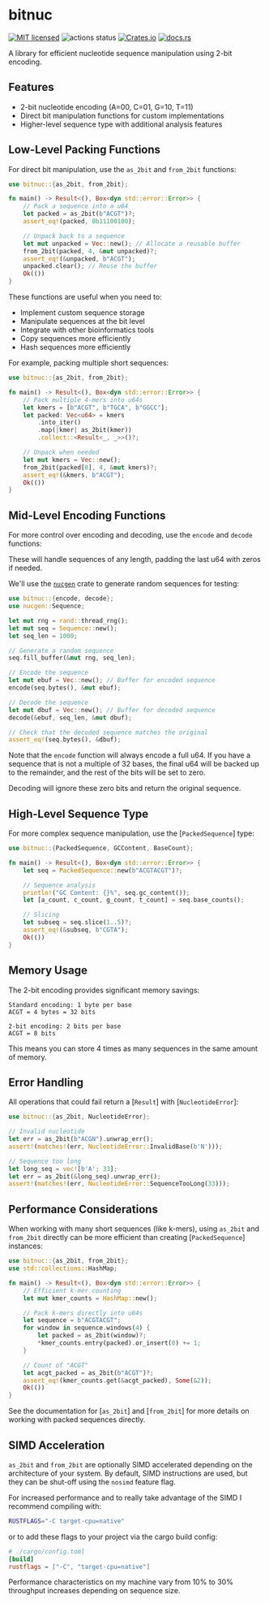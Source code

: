 # bitnuc

[![MIT licensed](https://img.shields.io/badge/license-MIT-blue.svg)](./LICENSE.md)
![actions status](https://github.com/noamteyssier/bitnuc/workflows/Rust/badge.svg)
[![Crates.io](https://img.shields.io/crates/d/bitnuc?color=orange&label=crates.io)](https://crates.io/crates/bitnuc)
[![docs.rs](https://img.shields.io/docsrs/bitnuc?color=green&label=docs.rs)](https://docs.rs/bitnuc/latest/bitnuc/)

A library for efficient nucleotide sequence manipulation using 2-bit encoding.

## Features

- 2-bit nucleotide encoding (A=00, C=01, G=10, T=11)
- Direct bit manipulation functions for custom implementations
- Higher-level sequence type with additional analysis features

## Low-Level Packing Functions

For direct bit manipulation, use the `as_2bit` and `from_2bit` functions:

```rust
use bitnuc::{as_2bit, from_2bit};

fn main() -> Result<(), Box<dyn std::error::Error>> {
    // Pack a sequence into a u64
    let packed = as_2bit(b"ACGT")?;
    assert_eq!(packed, 0b11100100);

    // Unpack back to a sequence
    let mut unpacked = Vec::new(); // Allocate a reusable buffer
    from_2bit(packed, 4, &mut unpacked)?;
    assert_eq!(&unpacked, b"ACGT");
    unpacked.clear(); // Reuse the buffer
    Ok(())
}
```

These functions are useful when you need to:
- Implement custom sequence storage
- Manipulate sequences at the bit level
- Integrate with other bioinformatics tools
- Copy sequences more efficiently
- Hash sequences more efficiently

For example, packing multiple short sequences:

```rust
use bitnuc::{as_2bit, from_2bit};

fn main() -> Result<(), Box<dyn std::error::Error>> {
    // Pack multiple 4-mers into u64s
    let kmers = [b"ACGT", b"TGCA", b"GGCC"];
    let packed: Vec<u64> = kmers
        .into_iter()
        .map(|kmer| as_2bit(kmer))
        .collect::<Result<_, _>>()?;

    // Unpack when needed
    let mut kmers = Vec::new();
    from_2bit(packed[0], 4, &mut kmers)?;
    assert_eq!(&kmers, b"ACGT");
    Ok(())
}
```

## Mid-Level Encoding Functions

For more control over encoding and decoding, use the `encode` and `decode` functions:

These will handle sequences of any length, padding the last u64 with zeros if needed.

We'll use the [`nucgen`](https://crates.io/crates/nucgen) crate to generate random sequences for testing:

```rust
use bitnuc::{encode, decode};
use nucgen::Sequence;

let mut rng = rand::thread_rng();
let mut seq = Sequence::new();
let seq_len = 1000;

// Generate a random sequence
seq.fill_buffer(&mut rng, seq_len);

// Encode the sequence
let mut ebuf = Vec::new(); // Buffer for encoded sequence
encode(seq.bytes(), &mut ebuf);

// Decode the sequence
let mut dbuf = Vec::new(); // Buffer for decoded sequence
decode(&ebuf, seq_len, &mut dbuf);

// Check that the decoded sequence matches the original
assert_eq!(seq.bytes(), &dbuf);
```

Note that the `encode` function will always encode a full u64.
If you have a sequence that is not a multiple of 32 bases, the final u64 will be backed up to the remainder,
and the rest of the bits will be set to zero.

Decoding will ignore these zero bits and return the original sequence.



## High-Level Sequence Type

For more complex sequence manipulation, use the [`PackedSequence`] type:

```rust
use bitnuc::{PackedSequence, GCContent, BaseCount};

fn main() -> Result<(), Box<dyn std::error::Error>> {
    let seq = PackedSequence::new(b"ACGTACGT")?;

    // Sequence analysis
    println!("GC Content: {}%", seq.gc_content());
    let [a_count, c_count, g_count, t_count] = seq.base_counts();

    // Slicing
    let subseq = seq.slice(1..5)?;
    assert_eq!(&subseq, b"CGTA");
    Ok(())
}
```

## Memory Usage

The 2-bit encoding provides significant memory savings:

```text
Standard encoding: 1 byte per base
ACGT = 4 bytes = 32 bits

2-bit encoding: 2 bits per base
ACGT = 8 bits
```

This means you can store 4 times as many sequences in the same amount of memory.

## Error Handling

All operations that could fail return a [`Result`] with [`NucleotideError`]:

```rust
use bitnuc::{as_2bit, NucleotideError};

// Invalid nucleotide
let err = as_2bit(b"ACGN").unwrap_err();
assert!(matches!(err, NucleotideError::InvalidBase(b'N')));

// Sequence too long
let long_seq = vec![b'A'; 33];
let err = as_2bit(&long_seq).unwrap_err();
assert!(matches!(err, NucleotideError::SequenceTooLong(33)));
```

## Performance Considerations

When working with many short sequences (like k-mers), using `as_2bit` and `from_2bit`
directly can be more efficient than creating [`PackedSequence`] instances:

```rust
use bitnuc::{as_2bit, from_2bit};
use std::collections::HashMap;

fn main() -> Result<(), Box<dyn std::error::Error>> {
    // Efficient k-mer counting
    let mut kmer_counts = HashMap::new();

    // Pack k-mers directly into u64s
    let sequence = b"ACGTACGT";
    for window in sequence.windows(4) {
        let packed = as_2bit(window)?;
        *kmer_counts.entry(packed).or_insert(0) += 1;
    }

    // Count of "ACGT"
    let acgt_packed = as_2bit(b"ACGT")?;
    assert_eq!(kmer_counts.get(&acgt_packed), Some(&2));
    Ok(())
}
```

See the documentation for [`as_2bit`] and [`from_2bit`] for more details on
working with packed sequences directly.


## SIMD Acceleration

`as_2bit` and `from_2bit` are optionally SIMD accelerated depending on the architecture of your system.
By default, SIMD instructions are used, but they can be shut-off using the `nosimd` feature flag.

For increased performance and to really take advantage of the SIMD I recommend compiling with:

```bash
RUSTFLAGS="-C target-cpu=native"
```

or to add these flags to your project via the cargo build config:

```toml
# ./cargo/config.toml
[build]
rustflags = ["-C", "target-cpu=native"]
```

Performance characteristics on my machine vary from 10% to 30% throughput increases depending on sequence size.
